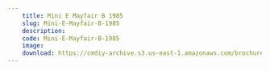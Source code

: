 ```yaml
---
    title: Mini E Mayfair B 1985
    slug: Mini-E-Mayfair-B-1985
    description:
    code: Mini-E-Mayfair-B-1985
    image:
    download: https://cmdiy-archive.s3.us-east-1.amazonaws.com/brochures/documents/Mini+E+Mayfair+B+1985.pdf
---
```

<!-- Content of the page -->

##
        